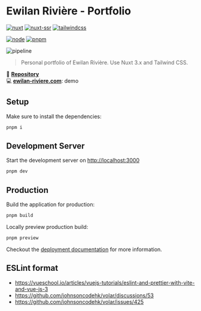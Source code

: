 # Ewilan Rivière - Portfolio

[![nuxt](https://img.shields.io/static/v1?label=Nuxt&message=v3.*&color=00C58E&style=flat-square&logo=nuxt.js&logoColor=ffffff)](https://nuxtjs.org/)
[![nuxt-ssr](https://img.shields.io/static/v1?label=Designed%20to%20be&message=SSR&color=00C58E&style=flat-square&logo=nuxt.js&logoColor=ffffff)](https://nuxtjs.org/docs/concepts/server-side-rendering/)
[![tailwindcss](https://img.shields.io/static/v1?label=Tailwind%20CSS&message=v3.*&color=38B2AC&style=flat-square&logo=tailwind-css&logoColor=ffffff)](https://tailwindcss.com/)

[![node](https://img.shields.io/static/v1?label=NodeJS&message=v16.*&color=339933&style=flat-square&logo=node.js&logoColor=ffffff)](https://nodejs.org/en)
[![pnpm](https://img.shields.io/static/v1?label=pnpm&message=v7.*&color=F69220&style=flat-square&logo=pnpm&logoColor=ffffff)](https://pnpm.io)

![pipeline](https://gitlab.com/ewilan-riviere/portfolio/badges/main/pipeline.svg)

>Personal portfolio of Ewilan Rivière. Use Nuxt 3.x and Tailwind CSS.

📀 [**Repository**](https://gitlab.com/ewilan-riviere/portfolio)  
💻 [**ewilan-riviere.com**](https://ewilan-riviere.com): demo

## Setup

Make sure to install the dependencies:

```bash
pnpm i
```

## Development Server

Start the development server on <http://localhost:3000>

```bash
pnpm dev
```

## Production

Build the application for production:

```bash
pnpm build
```

Locally preview production build:

```bash
pnpm preview
```

Checkout the [deployment documentation](https://v3.nuxtjs.org/docs/deployment) for more information.

## ESLint format

- <https://vueschool.io/articles/vuejs-tutorials/eslint-and-prettier-with-vite-and-vue-js-3>
- <https://github.com/johnsoncodehk/volar/discussions/53>
- <https://github.com/johnsoncodehk/volar/issues/425>
